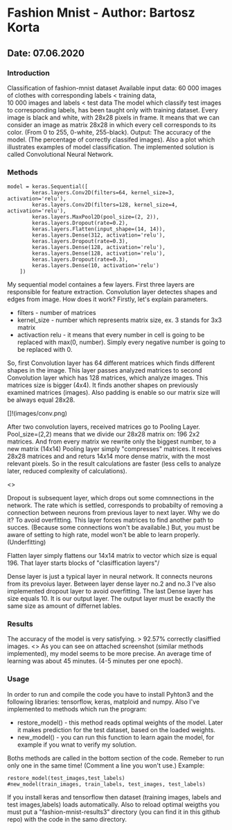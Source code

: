 # Fashion Mnist - Author: Bartosz Korta
## Date: 07.06.2020

### Introduction
Classification of fashion-mnist dataset 
Available input data: 60 000 images of clothes with corresponding labels < training data,   
10 000 images and labels < test data
The model which classify test images to corresponding labels, has been taught only with training dataset.
Every image is black and white, with 28x28 pixels in frame. It means that we can consider an image as matrix 28x28 in which every cell corresponds to its color. (From 0 to 255, 0-white, 255-black).
Output: The accuracy of the model. (The percentage of correctly classifed images). Also a plot which illustrates examples of model classification.
The implemented solution is called Convolutional Neural Network.

### Methods
```
model = keras.Sequential([
        keras.layers.Conv2D(filters=64, kernel_size=3, activation='relu'),
        keras.layers.Conv2D(filters=128, kernel_size=4, activation='relu'),
        keras.layers.MaxPool2D(pool_size=(2, 2)),
        keras.layers.Dropout(rate=0.2),
        keras.layers.Flatten(input_shape=(14, 14)),
        keras.layers.Dense(312, activation='relu'),
        keras.layers.Dropout(rate=0.3),
        keras.layers.Dense(128, activation='relu'),
        keras.layers.Dense(128, activation='relu'),
        keras.layers.Dropout(rate=0.3),
        keras.layers.Dense(10, activation='relu')
    ])
```
My sequential model containes a few layers. First three layers are responsible for feature extraction.
Convolution layer detectes shapes and edges from image. How does it work?
Firstly, let's explain parameters.
* filters - number of matrices
* kernel_size - number which represents matrix size, ex. 3 stands for 3x3 matrix
* activaction relu - it means that every number in cell is going to be replaced with max(0, number). Simply every negative number is going to be replaced with 0.

So, first Convolution layer has 64 different matrices which finds different shapes in the image. This layer passes analyzed matrices to second Convolution layer which has 128 matrices, which analyze images. This matrices size is bigger (4x4). It finds another shapes on previously examined matrices (images). Also padding is enable so our matrix size will be always equal 28x28.

[]!(images/conv.png)
        
After two convolution layers, received matrices go to Pooling Layer.
Pool_size=(2,2) means that we divide our 28x28 matrix on: 196 2x2 matrices. And from every matrix we rewrite only the biggest number, to a new matrix (14x14)
Pooling layer simply "compresses" matrices. It receives 28x28 matrices and and returs 14x14 more dense matrix, with the most relevant pixels. So in the result calculations are faster (less cells to analyze later, reduced complexity of calculations).

<<photo>>
        
Dropout is subsequent layer, which drops out some comnnections in the network. The rate which is settled, corresponds to probabilty of removing a connection between neurons from previous layer to next layer.
Why we do it? To avoid overfitting. This layer forces matrices to find another path to succes. (Because some connections won't be available.) But, you must be aware of setting to high rate, model won't be able to learn properly. (Underfitting)
        
Flatten layer simply flattens our 14x14 matrix to vector which size is equal 196. That layer starts blocks of "clasiffication layers"/

Dense layer is just a typical layer in neural network. It connects neurons from its prevoius layer. Between layer dense layer no.2 and no.3  I've also implemented dropout layer to avoid overfitting.
The last Dense layer has size equals 10. It is our output layer. The output layer must be exactly the same size as amount of differnet lables.

### Results
The accuracy of the model is very satisfying. > 92.57% correctly clasiffied images.
<<photo>>
As you can see on attached screenshot (similar methods implemented), my model seems to be more precise.
An average time of learning was about 45 minutes. (4-5 minutes per one epoch).
### Usage
In order to run and compile the code you have to install Pyhton3 and the following libraries: tensorflow, keras, matploid and numpy.
Also I've implemented to methods which run the program:
* restore_model() - this method reads optimal weights of the model. Later it makes prediction for the test dataset, based on the loaded weights.
* new_model() - you can run this function to learn again the model, for example if you wnat to verify my solution.

Boths methods are called in the bottom section of the code. Remeber to run only one in the same time! (Comment a line you won't use.)
Example:
```
restore_model(test_images,test_labels)
#new_model(train_images, train_labels, test_images, test_labels)
```
If you install keras and tensorflow then dataset (training images, labels and test images,labels) loads automatically.
Also to reload optimal weigths you must put a "fashion-mnist-results3" directory (you can find it in this github repo) with the code in the samo directory.
